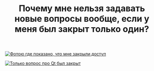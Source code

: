 ﻿---
title: "Почему мне нельзя задавать новые вопросы вообще, если у меня был закрыт только один?"
se.owner.user_id: 605973
se.owner.display_name: "Kirill Lanskoy"
se.owner.link: "https://ru.meta.stackoverflow.com/users/605973/kirill-lanskoy"
se.link: "https://ru.meta.stackoverflow.com/questions/14346/%d0%9f%d0%be%d1%87%d0%b5%d0%bc%d1%83-%d0%bc%d0%bd%d0%b5-%d0%bd%d0%b5%d0%bb%d1%8c%d0%b7%d1%8f-%d0%b7%d0%b0%d0%b4%d0%b0%d0%b2%d0%b0%d1%82%d1%8c-%d0%bd%d0%be%d0%b2%d1%8b%d0%b5-%d0%b2%d0%be%d0%bf%d1%80%d0%be%d1%81%d1%8b-%d0%b2%d0%be%d0%be%d0%b1%d1%89%d0%b5-%d0%b5%d1%81%d0%bb%d0%b8-%d1%83-%d0%bc%d0%b5%d0%bd%d1%8f-%d0%b1%d1%8b%d0%bb-%d0%b7%d0%b0%d0%ba%d1%80%d1%8b%d1%82-%d1%82%d0%be%d0%bb%d1%8c%d0%ba%d0%be-%d0%be"
se.question_id: 14346
se.post_type: question
---
<p><a href="https://i.sstatic.net/cWvL5pCg.jpg" rel="nofollow noreferrer"><img src="https://i.sstatic.net/cWvL5pCg.jpg" alt="Фотою где показано, что мне закрыли доступ" /></a></p>
<p><a href="https://i.sstatic.net/ms3qC2Ds.png" rel="nofollow noreferrer"><img src="https://i.sstatic.net/ms3qC2Ds.png" alt="Только вопрос про Qt был закрыт" /></a></p>
